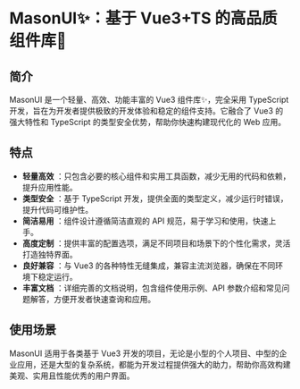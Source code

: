 # MasonUI✨：基于 Vue3+TS 的高品质组件库🚀

## 简介

MasonUI 是一个轻量、高效、功能丰富的 Vue3 组件库✨，完全采用 TypeScript 开发，旨在为开发者提供极致的开发体验和稳定的组件支持。它融合了 Vue3 的强大特性和 TypeScript 的类型安全优势，帮助你快速构建现代化的 Web 应用。

## 特点

* **轻量高效** ：只包含必要的核心组件和实用工具函数，减少无用的代码和依赖，提升应用性能。
* **类型安全** ：基于 TypeScript 开发，提供全面的类型定义，减少运行时错误，提升代码可维护性。
* **简洁易用** ：组件设计遵循简洁直观的 API 规范，易于学习和使用，快速上手。
* **高度定制** ：提供丰富的配置选项，满足不同项目和场景下的个性化需求，灵活打造独特界面。
* **良好兼容** ：与 Vue3 的各种特性无缝集成，兼容主流浏览器，确保在不同环境下稳定运行。
* **丰富文档** ：详细完善的文档说明，包含组件使用示例、API 参数介绍和常见问题解答，方便开发者快速查询和应用。

## 使用场景

MasonUI 适用于各类基于 Vue3 开发的项目，无论是小型的个人项目、中型的企业应用，还是大型的复杂系统，都能为开发过程提供强大的助力，帮助你高效构建美观、实用且性能优秀的用户界面。